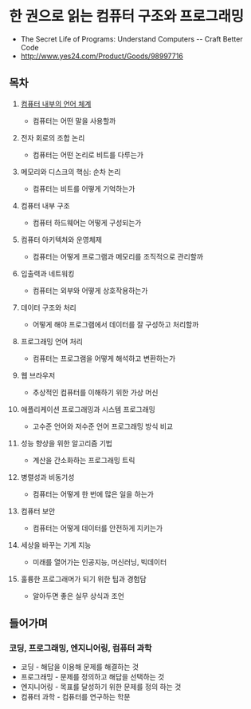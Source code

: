 # 한 권으로 읽는 컴퓨터 구조와 프로그래밍

- The Secret Life of Programs: Understand Computers -- Craft Better Code
- http://www.yes24.com/Product/Goods/98997716

## 목차

1. [컴퓨터 내부의 언어 체계](1%20컴퓨터%20내부의%20언어%20체계.md%20)

   - 컴퓨터는 어떤 말을 사용할까

1. 전자 회로의 조합 논리

   - 컴퓨터는 어떤 논리로 비트를 다루는가

1. 메모리와 디스크의 핵심: 순차 논리

   - 컴퓨터는 비트를 어떻게 기억하는가

1. 컴퓨터 내부 구조

   - 컴퓨터 하드웨어는 어떻게 구성되는가

1. 컴퓨터 아키텍처와 운영체제

   - 컴퓨터는 어떻게 프로그램과 메모리를 조직적으로 관리할까

1. 입출력과 네트워킹

   - 컴퓨터는 외부와 어떻게 상호작용하는가

1. 데이터 구조와 처리

   - 어떻게 해야 프로그램에서 데이터를 잘 구성하고 처리할까

1. 프로그래밍 언어 처리

   - 컴퓨터는 프로그램을 어떻게 해석하고 변환하는가

1. 웹 브라우저

   - 추상적인 컴퓨터를 이해하기 위한 가상 머신

1. 애플리케이션 프로그래밍과 시스템 프로그래밍

   - 고수준 언어와 저수준 언어 프로그래밍 방식 비교

1. 성능 향상을 위한 알고리즘 기법

   - 계산을 간소화하는 프로그래밍 트릭

1. 병렬성과 비동기성

   - 컴퓨터는 어떻게 한 번에 많은 일을 하는가

1. 컴퓨터 보안

   - 컴퓨터는 어떻게 데이터를 안전하게 지키는가

1. 세상을 바꾸는 기계 지능

   - 미래를 열어가는 인공지능, 머신러닝, 빅데이터

1. 훌륭한 프로그래머가 되기 위한 팁과 경험담

   - 알아두면 좋은 실무 상식과 조언

## 들어가며

### 코딩, 프로그래밍, 엔지니어링, 컴퓨터 과학

- 코딩 - 해답을 이용해 문제를 해결하는 것
- 프로그래밍 - 문제를 정의하고 해답을 선택하는 것
- 엔지니어링 - 목표를 달성하기 위한 문제를 정의 하는 것
- 컴퓨터 과학 - 컴퓨터를 연구하는 학문
